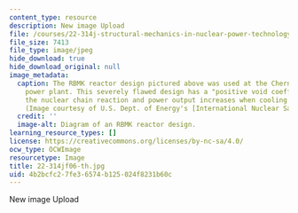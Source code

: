 ```yaml
---
content_type: resource
description: New image Upload
file: /courses/22-314j-structural-mechanics-in-nuclear-power-technology-fall-2006/4b2bcfc27fe36574b125024f8231b60c_22-314jf06-th.jpg
file_size: 7413
file_type: image/jpeg
hide_download: true
hide_download_original: null
image_metadata:
  caption: The RBMK reactor design pictured above was used at the Chernobyl nuclear
    power plant. This severely flawed design has a "positive void coefficient", meaning
    the nuclear chain reaction and power output increases when cooling water is lost.
    (Image courtesy of U.S. Dept. of Energy's [International Nuclear Safety Center](http://insc.ans.org/).)
  credit: ''
  image-alt: Diagram of an RBMK reactor design.
learning_resource_types: []
license: https://creativecommons.org/licenses/by-nc-sa/4.0/
ocw_type: OCWImage
resourcetype: Image
title: 22-314jf06-th.jpg
uid: 4b2bcfc2-7fe3-6574-b125-024f8231b60c
---
```

New image Upload